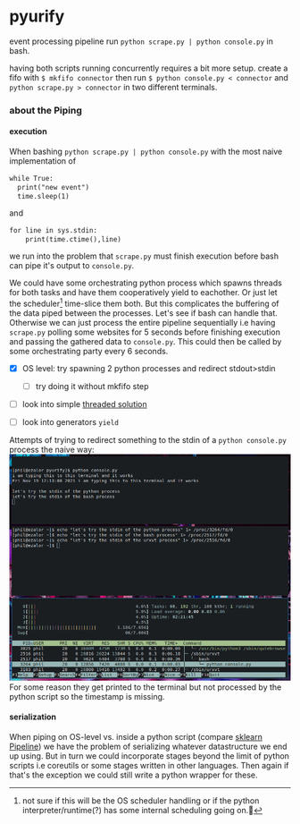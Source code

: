 # pyurify
event processing pipeline
run `python scrape.py | python console.py` in bash.

having both scripts running concurrently requires a bit more setup.
create a fifo with `$ mkfifo connector` then run `$ python console.py < connector` and `python scrape.py > connector` in two different terminals.

### about the Piping
#### execution
When bashing `python scrape.py | python console.py` with the most naive implementation of 
```
while True:
  print("new event")
  time.sleep(1)
```
and
```
for line in sys.stdin:
    print(time.ctime(),line)
```
we run into the problem that `scrape.py` must finish execution before bash can pipe it's output to `console.py`.

We could have some orchestrating python process which spawns threads for both tasks and have them cooperatively yield to eachother. Or just let the scheduler[^1] time-slice them both.
But this complicates the buffering of the data piped between the processes. Let's see if bash can handle that.
Otherwise we can just process the entire pipeline sequentially i.e having `scrape.py` polling some websites for 5 seconds before finishing execution and passing the gathered data to `console.py`.
This could then be called by some orchestrating party every 6 seconds.

- [x] OS level: try spawning 2 python processes and redirect stdout>stdin
    - [ ] try doing it without mkfifo step
- [ ] look into simple [threaded solution](https://docs.python.org/3/library/threading.html#condition-objects)
- [ ] look into generators `yield`


Attempts of trying to redirect something to the stdin of a `python console.py` process the naive way:
![OS-level piping attempt](/assets/proc_stdin.png)
For some reason they get printed to the terminal but not processed by the python script so the timestamp is missing.

#### serialization
When piping on OS-level vs. inside a python script (compare [sklearn Pipeline](https://scikit-learn.org/stable/modules/generated/sklearn.pipeline.Pipeline.html)) we have the problem of serializing whatever datastructure we end up using.
But in turn we could incorporate stages beyond the limit of python scripts i.e coreutils or some stages written in other languages. Then again if that's the exception we could still write a python wrapper for these.


[^1]: not sure if this will be the OS scheduler handling or if the python interpreter/runtime(?) has some internal scheduling going on.🤔 
